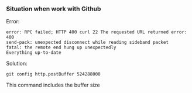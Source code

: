 

### Situation when work with Github

Error:
```
error: RPC failed; HTTP 400 curl 22 The requested URL returned error: 400
send-pack: unexpected disconnect while reading sideband packet
fatal: the remote end hung up unexpectedly
Everything up-to-date
```

Solution:
```
git config http.postBuffer 524288000
```

This command includes the buffer size




